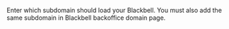Enter which subdomain should load your Blackbell. You must also add the same subdomain in Blackbell backoffice domain page.
